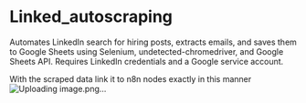 # Linked_autoscraping
Automates LinkedIn search for hiring posts, extracts emails, and saves them to Google Sheets using Selenium, undetected-chromedriver, and Google Sheets API. Requires LinkedIn credentials and a Google service account.

With the scraped data link it to n8n nodes exactly in this manner
![Uploading image.png…]()


